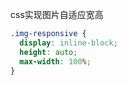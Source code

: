 css实现图片自适应宽高

```css
.img-responsive {
  display: inline-block;
  height: auto;
  max-width: 100%;
}
```